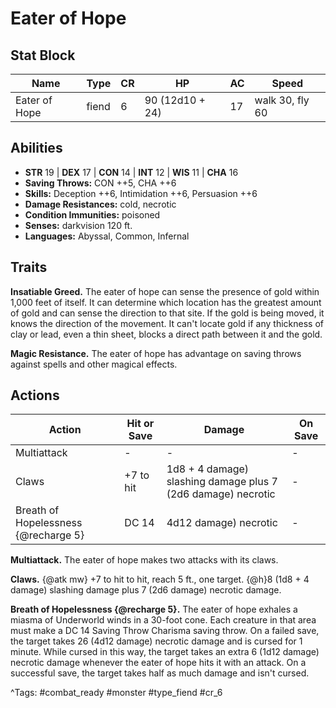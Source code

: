 # Eater of Hope

## Stat Block

| Name | Type | CR | HP | AC | Speed |
|------|------|----|----|----|-------|
| Eater of Hope | fiend | 6 | 90 (12d10 + 24) | 17 | walk 30, fly 60 |

## Abilities

- **STR** 19 | **DEX** 17 | **CON** 14 | **INT** 12 | **WIS** 11 | **CHA** 16
- **Saving Throws:** CON ++5, CHA ++6  
- **Skills:** Deception ++6, Intimidation ++6, Persuasion ++6  
- **Damage Resistances:** cold, necrotic  
- **Condition Immunities:** poisoned  
- **Senses:** darkvision 120 ft.  
- **Languages:** Abyssal, Common, Infernal

## Traits

**Insatiable Greed.** The eater of hope can sense the presence of gold within 1,000 feet of itself. It can determine which location has the greatest amount of gold and can sense the direction to that site. If the gold is being moved, it knows the direction of the movement. It can't locate gold if any thickness of clay or lead, even a thin sheet, blocks a direct path between it and the gold.

**Magic Resistance.** The eater of hope has advantage on saving throws against spells and other magical effects.


## Actions

| Action | Hit or Save | Damage | On Save |
|--------|--------------|--------|----------|
| Multiattack | - | - | - |
| Claws | +7 to hit | 1d8 + 4 damage) slashing damage plus 7 (2d6 damage) necrotic | - |
| Breath of Hopelessness {@recharge 5} | DC 14 | 4d12 damage) necrotic | - |

**Multiattack.** The eater of hope makes two attacks with its claws.

**Claws.** {@atk mw} +7 to hit to hit, reach 5 ft., one target. {@h}8 (1d8 + 4 damage) slashing damage plus 7 (2d6 damage) necrotic damage.

**Breath of Hopelessness {@recharge 5}.** The eater of hope exhales a miasma of Underworld winds in a 30-foot cone. Each creature in that area must make a DC 14 Saving Throw Charisma saving throw. On a failed save, the target takes 26 (4d12 damage) necrotic damage and is cursed for 1 minute. While cursed in this way, the target takes an extra 6 (1d12 damage) necrotic damage whenever the eater of hope hits it with an attack. On a successful save, the target takes half as much damage and isn't cursed.


^Tags: #combat_ready #monster #type_fiend #cr_6